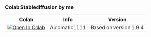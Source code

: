 ### Colab Stablediffusion by me
| Colab | Info | Version
| --- | --- | ---
[![Open In Colab](https://colab.research.google.com/assets/colab-badge.svg)](https://colab.research.google.com/github/monsterhunters/Stable-Diffusion/blob/main/New_SD_V3_1C.ipynb) | Automatic1111 | Based on version 1.9.4

